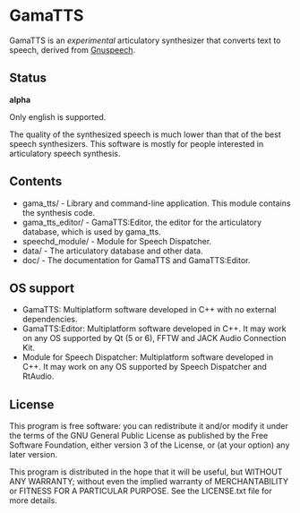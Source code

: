 
GamaTTS
=======

GamaTTS is an *experimental* articulatory synthesizer that converts text to
speech, derived from [Gnuspeech][].

[Gnuspeech]: http://www.gnu.org/software/gnuspeech/

Status
------

**alpha**

Only english is supported.

The quality of the synthesized speech is much lower than that of the best speech
synthesizers. This software is mostly for people interested in articulatory
speech synthesis.

Contents
--------

- gama_tts/ - Library and command-line application. This module contains the
  synthesis code.
- gama_tts_editor/ - GamaTTS:Editor, the editor for the articulatory database,
  which is used by gama_tts.
- speechd_module/ - Module for Speech Dispatcher.
- data/ - The articulatory database and other data.
- doc/ - The documentation for GamaTTS and GamaTTS:Editor.

OS support
----------

- GamaTTS: Multiplatform software developed in C++ with no external
  dependencies.
- GamaTTS:Editor: Multiplatform software developed in C++.
  It may work on any OS supported by Qt (5 or 6), FFTW and JACK Audio Connection
  Kit.
- Module for Speech Dispatcher: Multiplatform software developed in C++. It may
  work on any OS supported by Speech Dispatcher and RtAudio.

License
-------

This program is free software: you can redistribute it and/or modify
it under the terms of the GNU General Public License as published by
the Free Software Foundation, either version 3 of the License, or
(at your option) any later version.

This program is distributed in the hope that it will be useful,
but WITHOUT ANY WARRANTY; without even the implied warranty of
MERCHANTABILITY or FITNESS FOR A PARTICULAR PURPOSE. See the
LICENSE.txt file for more details.
